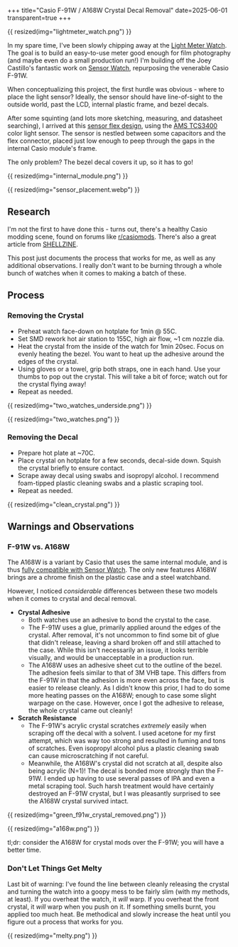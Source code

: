 +++
title="Casio F-91W / A168W Crystal Decal Removal"
date=2025-06-01
transparent=true
+++

{{ resized(img="lightmeter_watch.png") }}

In my spare time, I've been slowly chipping away at the [Light Meter Watch](@/projects/light-meter/index.md).
The goal is to build an easy-to-use meter good enough for film photography (and maybe even do a small production run!)
I'm building off the Joey Castillo's fantastic work on [Sensor Watch](https://www.sensorwatch.net/), repurposing the venerable Casio F-91W.

When conceptualizing this project, the first hurdle was obvious - where to place the light sensor?
Ideally, the sensor should have line-of-sight to the outside world, past the LCD, internal plastic frame, and bezel decals.

After some squinting (and lots more sketching, measuring, and datasheet searching), I arrived at this [sensor flex design](https://github.com/Hylian/sensor-watch-tcs3400), using the [AMS TCS3400](https://ams-osram.com/products/sensor-solutions/ambient-light-color-spectral-proximity-sensors/ams-tcs3400-color-sensor) color light sensor.
The sensor is nestled between some capacitors and the flex connector, placed just low enough to peep through the gaps in the internal Casio module's frame.

The only problem? The bezel decal covers it up, so it has to go!

{{ resized(img="internal_module.png") }}

{{ resized(img="sensor_placement.webp") }}
## Research
I'm not the first to have done this - turns out, there's a healthy Casio modding scene, found on forums like [r/casiomods](https://www.reddit.com/r/casiomods/). There's also a great article from [SHELLZINE](https://shellzine.net/casio-f-series-mods/).

This post just documents the process that works for me, as well as any additional observations. I really don't want to be burning through a whole bunch of watches when it comes to making a batch of these.

## Process
### Removing the Crystal
* Preheat watch face-down on hotplate for 1min @ 55C.
* Set SMD rework hot air station to 155C, high air flow, ~1 cm nozzle dia.
* Heat the crystal from the inside of the watch for 1min 20sec. Focus on evenly heating the bezel. You want to heat up the adhesive around the edges of the crystal.
* Using gloves or a towel, grip both straps, one in each hand. Use your thumbs to pop out the crystal. This will take a bit of force; watch out for the crystal flying away!
* Repeat as needed.

{{ resized(img="two_watches_underside.png") }}

{{ resized(img="two_watches.png") }}
### Removing the Decal
* Prepare hot plate at ~70C.
* Place crystal on hotplate for a few seconds, decal-side down. Squish the crystal briefly to ensure contact.
* Scrape away decal using swabs and isopropyl alcohol. I recommend foam-tipped plastic cleaning swabs and a plastic scraping tool.
* Repeat as needed.

{{ resized(img="clean_crystal.png") }}

## Warnings and Observations
### F-91W vs. A168W
The A168W is a variant by Casio that uses the same internal module, and is thus [fully compatible with Sensor Watch](https://www.sensorwatch.net/docs/#need-to-buy-a-watch). The only new features A168W brings are a chrome finish on the plastic case and a steel watchband.

However, I noticed *considerable* differences between these two models when it comes to crystal and decal removal.
* **Crystal Adhesive**
	* Both watches use an adhesive to bond the crystal to the case.
	* The F-91W uses a glue, primarily applied around the edges of the crystal. After removal, it's not uncommon to find some bit of glue that didn't release, leaving a shard broken off and still attached to the case. While this isn't necessarily an issue, it looks terrible visually, and would be unacceptable in a production run.
	* The A168W uses an adhesive sheet cut to the outline of the bezel. The adhesion feels similar to that of 3M VHB tape. This differs from the F-91W in that the adhesion is more even across the face, but is easier to release cleanly. As I didn't know this prior, I had to do some more heating passes on the A168W; enough to case some slight warpage on the case. However, once I got the adhesive to release, the whole crystal came out cleanly!
* **Scratch Resistance**
	* The F-91W's acrylic crystal scratches *extremely* easily when scraping off the decal with a solvent. I used acetone for my first attempt, which was way too strong and resulted in fuming and tons of scratches. Even isopropyl alcohol plus a plastic cleaning swab can cause microscratching if not careful.
	* Meanwhile, the A168W's crystal did not scratch at all, despite also being acrylic (N=1)! The decal is bonded more strongly than the F-91W. I ended up having to use several passes of IPA and even a metal scraping tool. Such harsh treatment would have certainly destroyed an F-91W crystal, but I was pleasantly surprised to see the A168W crystal survived intact.

{{ resized(img="green_f91w_crystal_removed.png") }}

{{ resized(img="a168w.png") }}

tl;dr: consider the A168W for crystal mods over the F-91W; you will have a better time.
### Don't Let Things Get Melty
Last bit of warning: I've found the line between cleanly releasing the crystal and turning the watch into a goopy mess to be fairly slim (with my methods, at least). If you overheat the watch, it *will* warp. If you overheat the front crystal, it *will* warp when you push on it. If something smells burnt, you applied too much heat. Be methodical and slowly increase the heat until you figure out a process that works for you.

{{ resized(img="melty.png") }}